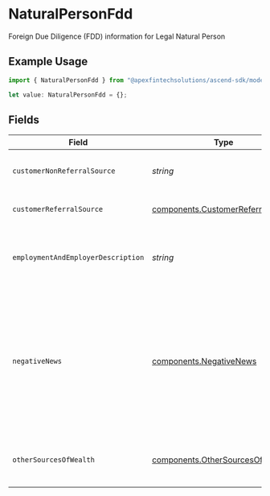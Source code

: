 # NaturalPersonFdd

Foreign Due Diligence (FDD) information for Legal Natural Person

## Example Usage

```typescript
import { NaturalPersonFdd } from "@apexfintechsolutions/ascend-sdk/models/components";

let value: NaturalPersonFdd = {};
```

## Fields

| Field                                                                                                                          | Type                                                                                                                           | Required                                                                                                                       | Description                                                                                                                    | Example                                                                                                                        |
| ------------------------------------------------------------------------------------------------------------------------------ | ------------------------------------------------------------------------------------------------------------------------------ | ------------------------------------------------------------------------------------------------------------------------------ | ------------------------------------------------------------------------------------------------------------------------------ | ------------------------------------------------------------------------------------------------------------------------------ |
| `customerNonReferralSource`                                                                                                    | *string*                                                                                                                       | :heavy_minus_sign:                                                                                                             | Customer Non-referral Source                                                                                                   | Introduced through mobile app                                                                                                  |
| `customerReferralSource`                                                                                                       | [components.CustomerReferralSource](../../models/components/customerreferralsource.md)                                         | :heavy_minus_sign:                                                                                                             | Customer Referral Source                                                                                                       |                                                                                                                                |
| `employmentAndEmployerDescription`                                                                                             | *string*                                                                                                                       | :heavy_minus_sign:                                                                                                             | The description of the applicant's source of wealth                                                                            | I am a line cook at a fine dining restaurant with 55 employees                                                                 |
| `negativeNews`                                                                                                                 | [components.NegativeNews](../../models/components/negativenews.md)                                                             | :heavy_minus_sign:                                                                                                             | Information about any negative news against the client, or any immediate family members, close associates, or related entities |                                                                                                                                |
| `otherSourcesOfWealth`                                                                                                         | [components.OtherSourcesOfWealth](../../models/components/othersourcesofwealth.md)                                             | :heavy_minus_sign:                                                                                                             | The applicant's other source of wealth                                                                                         |                                                                                                                                |